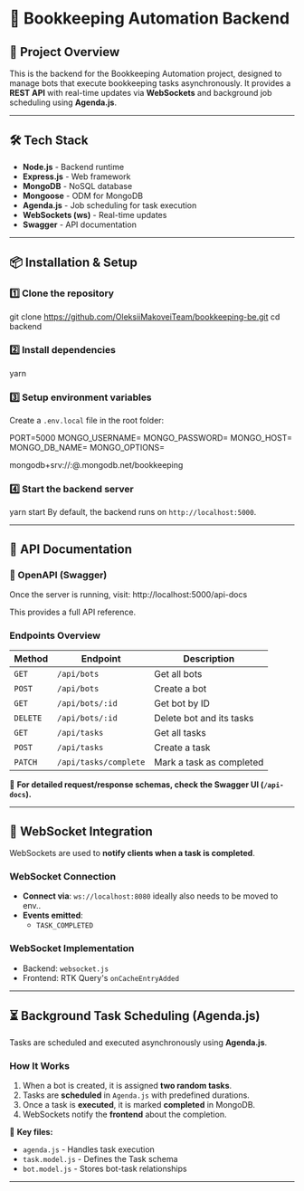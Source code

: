 # 📌 Bookkeeping Automation Backend

## 🚀 Project Overview

This is the backend for the Bookkeeping Automation project, designed to manage bots that execute bookkeeping tasks asynchronously. It provides a **REST API** with real-time updates via **WebSockets** and background job scheduling using **Agenda.js**.

---

## 🛠️ Tech Stack

- **Node.js** - Backend runtime
- **Express.js** - Web framework
- **MongoDB** - NoSQL database
- **Mongoose** - ODM for MongoDB
- **Agenda.js** - Job scheduling for task execution
- **WebSockets (ws)** - Real-time updates
- **Swagger** - API documentation

---

## 📦 Installation & Setup

### **1️⃣ Clone the repository**

git clone https://github.com/OleksiiMakoveiTeam/bookkeeping-be.git
cd backend

### **2️⃣ Install dependencies**

yarn

### **3️⃣ Setup environment variables**

Create a `.env.local` file in the root folder:

PORT=5000
MONGO_USERNAME=
MONGO_PASSWORD=
MONGO_HOST=
MONGO_DB_NAME=
MONGO_OPTIONS=

mongodb+srv://:@.mongodb.net/bookkeeping

### **4️⃣ Start the backend server**

yarn start
By default, the backend runs on `http://localhost:5000`.

---

## 📜 API Documentation

### **📖 OpenAPI (Swagger)**

Once the server is running, visit:
http://localhost:5000/api-docs

This provides a full API reference.

### **Endpoints Overview**

| Method   | Endpoint              | Description              |
| -------- | --------------------- | ------------------------ |
| `GET`    | `/api/bots`           | Get all bots             |
| `POST`   | `/api/bots`           | Create a bot             |
| `GET`    | `/api/bots/:id`       | Get bot by ID            |
| `DELETE` | `/api/bots/:id`       | Delete bot and its tasks |
| `GET`    | `/api/tasks`          | Get all tasks            |
| `POST`   | `/api/tasks`          | Create a task            |
| `PATCH`  | `/api/tasks/complete` | Mark a task as completed |

📌 **For detailed request/response schemas, check the Swagger UI (`/api-docs`).**

---

## 🔄 WebSocket Integration

WebSockets are used to **notify clients when a task is completed**.

### **WebSocket Connection**

- **Connect via**: `ws://localhost:8080` ideally also needs to be moved to env..
- **Events emitted**:
  - `TASK_COMPLETED`

### **WebSocket Implementation**

- Backend: `websocket.js`
- Frontend: RTK Query's `onCacheEntryAdded`

---

## ⏳ Background Task Scheduling (Agenda.js)

Tasks are scheduled and executed asynchronously using **Agenda.js**.

### **How It Works**

1. When a bot is created, it is assigned **two random tasks**.
2. Tasks are **scheduled** in `Agenda.js` with predefined durations.
3. Once a task is **executed**, it is marked **completed** in MongoDB.
4. WebSockets notify the **frontend** about the completion.

📄 **Key files:**

- `agenda.js` - Handles task execution
- `task.model.js` - Defines the Task schema
- `bot.model.js` - Stores bot-task relationships

---

